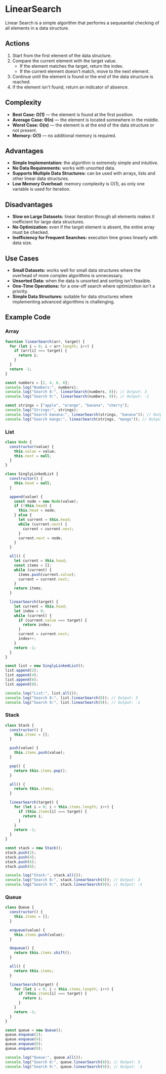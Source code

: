 # LinearSearch

Linear Search is a simple algorithm that performs a sequeantial checking of all elements in a data structure.

## Actions

1. Start from the first element of the data structure.
2. Compare the current element with the target value.
   - If the element matches the target, return the index.
   - If the current element doesn't match, move to the next element.
3. Continue until the element is found or the end of the data structure is reached.
4. If the element isn't found, return an indicator of absence.

## Complexity

- **Best Case: Ω(1)** — the element is found at the first position.
- **Average Case: Θ(n)** — the element is located somewhere in the middle.
- **Worst Case: O(n)** — the element is at the end of the data structure or not present.
- **Memory: O(1)** — no additional memory is required.

## Advantages

- **Simple Implementation:** the algorithm is extremely simple and intuitive.
- **No Data Requirements:** works with unsorted data.
- **Supports Multiple Data Structures:** can be used with arrays, lists and other linear data structures.
- **Low Memory Overhead:** memory complexity is O(1), as only one variable is used for iteration.

## Disadvantages

- **Slow on Large Datasets:** linear iteration through all elements makes it inefficient for large data structures.
- **No Optimization:** even if the target element is absent, the entire array must be checked.
- **Inefficiency for Frequent Searches:** execution time grows linearly with data size.

## Use Cases

- **Small Datasets:** works well for small data structures where the overhead of more complex algorithms is unnecessary.
- **Unsorted Data:** when the data is unsorted and sorting isn't feasible.
- **One-Time Operations:** for a one-off search where optimization isn't a priority.
- **Simple Data Structures:** suitable for data structures where implementing advanced algorithms is challenging.

## Example Code

### Array

```js
function linearSearch(arr, target) {
  for (let i = 0; i < arr.length; i++) {
    if (arr[i] === target) {
      return i;
    }
  }
  return -1;
}

const numbers = [2, 4, 6, 8];
console.log("Numbers:", numbers);
console.log("Search 8:", linearSearch(numbers, 8)); // Output: 3
console.log("Search 9:", linearSearch(numbers, 9)); // Output: -1

const strings = ["apple", "orange", "banana", "cherry"];
console.log("Strings:", strings);
console.log("Search banana:", linearSearch(strings, "banana")); // Output: 2
console.log("Search mango:", linearSearch(strings, "mango")); // Output: -1
```

### List

```js
class Node {
  constructor(value) {
    this.value = value;
    this.next = null;
  }
}

class SinglyLinkedList {
  constructor() {
    this.head = null;
  }

  append(value) {
    const node = new Node(value);
    if (!this.head) {
      this.head = node;
    } else {
      let current = this.head;
      while (current.next) {
        current = current.next;
      }
      current.next = node;
    }
  }

  all() {
    let current = this.head;
    const items = [];
    while (current) {
      items.push(current.value);
      current = current.next;
    }
    return items;
  }

  linearSearch(target) {
    let current = this.head;
    let index = 0;
    while (current) {
      if (current.value === target) {
        return index;
      }
      current = current.next;
      index++;
    }
    return -1;
  }
}

const list = new SinglyLinkedList();
list.append(2);
list.append(4);
list.append(6);
list.append(8);

console.log("List:", list.all());
console.log("Search 8:", list.linearSearch(8)); // Output: 3
console.log("Search 9:", list.linearSearch(9)); // Output: -1
```

### Stack

```js
class Stack {
  constructor() {
    this.items = [];
  }

  push(value) {
    this.items.push(value);
  }

  pop() {
    return this.items.pop();
  }

  all() {
    return this.items;
  }

  linearSearch(target) {
    for (let i = 0; i < this.items.length; i++) {
      if (this.items[i] === target) {
        return i;
      }
    }
    return -1;
  }
}

const stack = new Stack();
stack.push(2);
stack.push(4);
stack.push(6);
stack.push(8);

console.log("Stack:", stack.all());
console.log("Search 8:", stack.linearSearch(8)); // Output: 3
console.log("Search 9:", stack.linearSearch(9)); // Output: -1
```

### Queue

```js
class Queue {
  constructor() {
    this.items = [];
  }

  enqueue(value) {
    this.items.push(value);
  }

  dequeue() {
    return this.items.shift();
  }

  all() {
    return this.items;
  }

  linearSearch(target) {
    for (let i = 0; i < this.items.length; i++) {
      if (this.items[i] === target) {
        return i;
      }
    }
    return -1;
  }
}

const queue = new Queue();
queue.enqueue(2);
queue.enqueue(4);
queue.enqueue(6);
queue.enqueue(8);

console.log("Queue:", queue.all());
console.log("Search 8:", queue.linearSearch(8)); // Output: 3
console.log("Search 9:", queue.linearSearch(9)); // Output: -1
```
